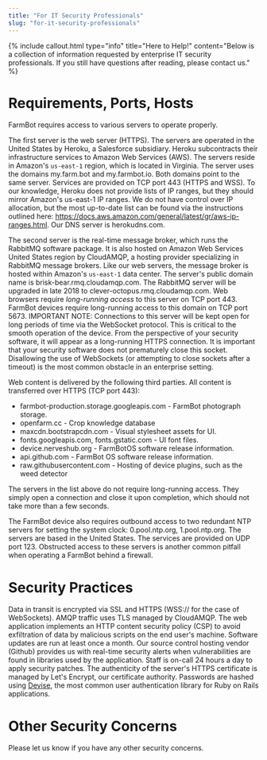 ```yaml
---
title: "For IT Security Professionals"
slug: "for-it-security-professionals"
---
```



{%
include callout.html
type="info"
title="Here to Help!"
content="Below is a collection of information requested by enterprise IT security professionals. If you still have questions after reading, please contact us."
%}


# Requirements, Ports, Hosts

FarmBot requires access to various servers to operate properly.

The first server is the web server (HTTPS). The servers are operated in the United States by Heroku, a Salesforce subsidiary. Heroku subcontracts their infrastructure services to Amazon Web Services (AWS). The servers reside in Amazon's `us-east-1` region, which is located in Virginia. The server uses the domains my.farm.bot and my.farmbot.io. Both domains point to the same server. Services are provided on TCP port 443 (HTTPS and WSS). To our knowledge, Heroku does not provide lists of IP ranges, but they should mirror Amazon's us-east-1 IP ranges. We do not have control over IP allocation, but the most up-to-date list can be found via the instructions outlined here: https://docs.aws.amazon.com/general/latest/gr/aws-ip-ranges.html. Our DNS server is herokudns.com.

The second server is the real-time message broker, which runs the RabbitMQ software package. It is also hosted on Amazon Web Services United States region by CloudAMQP, a hosting provider specializing in RabbitMQ message brokers. Like our web servers, the message broker is hosted within Amazon's `us-east-1` data center. The server's public domain name is brisk-bear.rmq.cloudamqp.com. The RabbitMQ server will be upgraded in late 2018 to clever-octopus.rmq.cloudamqp.com. Web browsers require *long-running access* to this server on TCP port 443. FarmBot devices require long-running access to this domain on TCP port 5673. IMPORTANT NOTE: Connections to this server will be kept open for long periods of time via the WebSocket protocol. This is critical to the smooth operation of the device. From the perspective of your security software, it will appear as a long-running HTTPS connection. It is important that your security software does not prematurely close this socket. Disallowing the use of WebSockets (or attempting to close sockets after a timeout) is the most common obstacle in an enterprise setting.

Web content is delivered by the following third parties. All content is transferred over HTTPS (TCP port 443):

* farmbot-production.storage.googleapis.com - FarmBot photograph storage.
* openfarm.cc - Crop knowledge database
* maxcdn.bootstrapcdn.com - Visual stylesheet assets for UI.
* fonts.googleapis.com, fonts.gstatic.com - UI font files.
* device.nerveshub.org - FarmBotOS software release information.
* api.github.com - FarmBot OS software release information.
* raw.githubusercontent.com - Hosting of device plugins, such as the weed detector

The servers in the list above do not require long-running access. They simply open a connection and close it upon completion, which should not take more than a few seconds.

The FarmBot device also requires outbound access to two redundant NTP servers for setting the system clock: 0.pool.ntp.org, 1.pool.ntp.org. The servers are based in the United States. The services are provided on UDP port 123. Obstructed access to these servers is another common pitfall when operating a FarmBot behind a firewall.

# Security Practices

Data in transit is encrypted via SSL and HTTPS (WSS:// for the case of WebSockets). AMQP traffic uses TLS managed by CloudAMQP. The web application implements an HTTP content security policy (CSP) to avoid exfiltration of data by malicious scripts on the end user's machine. Software updates are run at least once a month. Our source control hosting vendor (Github) provides us with real-time security alerts when vulnerabilities are found in libraries used by the application. Staff is on-call 24 hours a day to apply security patches. The authenticity of the server's HTTPS certificate is managed by Let's Encrypt, our certificate authority. Passwords are hashed using [Devise](https://github.com/plataformatec/devise), the most common user authentication library for Ruby on Rails applications.

# Other Security Concerns

Please let us know if you have any other security concerns.
